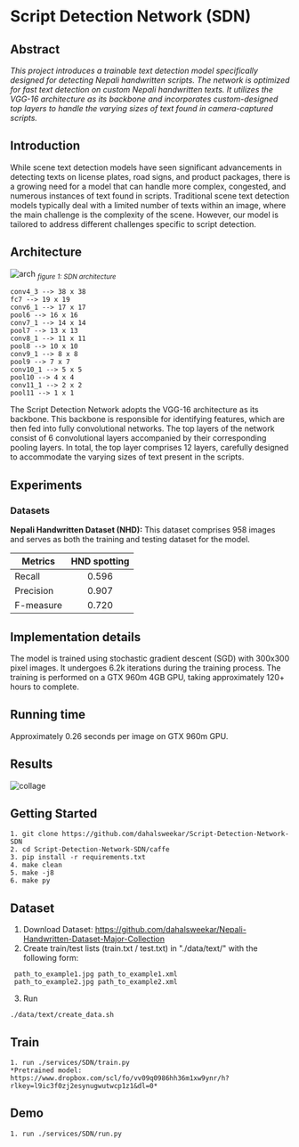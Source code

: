 # Script Detection Network (SDN)

## Abstract
*This project introduces a trainable text detection model specifically designed for detecting Nepali handwritten scripts. The network is optimized for fast text detection on custom Nepali handwritten texts. It utilizes the VGG-16 architecture as its backbone and incorporates custom-designed top layers to handle the varying sizes of text found in camera-captured scripts.*

## Introduction
While scene text detection models have seen significant advancements in detecting texts on license plates, road signs, and product packages, there is a growing need for a model that can handle more complex, congested, and numerous instances of text found in scripts. Traditional scene text detection models typically deal with a limited number of texts within an image, where the main challenge is the complexity of the scene. However, our model is tailored to address different challenges specific to script detection.

## Architecture

![arch](https://github.com/dahalsweekar/ocr_service/assets/99968233/5a953f2b-7b41-4caf-87fb-d0b65506eaaa)
<sub>*figure 1: SDN architecture*</sub>
```
conv4_3 --> 38 x 38
fc7 --> 19 x 19
conv6_1 --> 17 x 17
pool6 --> 16 x 16
conv7_1 --> 14 x 14
pool7 --> 13 x 13
conv8_1 --> 11 x 11
pool8 --> 10 x 10
conv9_1 --> 8 x 8
pool9 --> 7 x 7
conv10_1 --> 5 x 5
pool10 --> 4 x 4
conv11_1 --> 2 x 2
pool11 --> 1 x 1
```

The Script Detection Network adopts the VGG-16 architecture as its backbone. This backbone is responsible for identifying features, which are then fed into fully convolutional networks. The top layers of the network consist of 6 convolutional layers accompanied by their corresponding pooling layers. In total, the top layer comprises 12 layers, carefully designed to accommodate the varying sizes of text present in the scripts.

## Experiments
 ### Datasets
 **Nepali Handwritten Dataset (NHD):** This dataset comprises 958 images and serves as both the training and testing dataset for the   model.

| Metrics        | HND spotting  |         
| ------------- |:-------------:| 
| Recall     | 0.596 | 
| Precision      | 0.907   |   
| F-measure | 0.720    |  

## Implementation details
The model is trained using stochastic gradient descent (SGD) with 300x300 pixel images. It undergoes 6.2k iterations during the training process. The training is performed on a GTX 960m 4GB GPU, taking approximately 120+ hours to complete.

## Running time
Approximately 0.26 seconds per image on GTX 960m GPU.

## Results

![collage](https://github.com/dahalsweekar/ocr_service/assets/99968233/647c8ad0-d4a8-4c07-8654-f0da1504c2a0)

## Getting Started
```
1. git clone https://github.com/dahalsweekar/Script-Detection-Network-SDN
2. cd Script-Detection-Network-SDN/caffe
3. pip install -r requirements.txt
4. make clean
5. make -j8
6. make py
```
## Dataset 
1. Download Dataset: https://github.com/dahalsweekar/Nepali-Handwritten-Dataset-Major-Collection
2. Create train/test lists (train.txt / test.txt) in "./data/text/" with the following form:
```
 path_to_example1.jpg path_to_example1.xml
 path_to_example2.jpg path_to_example2.xml
```
3. Run
 ```
./data/text/create_data.sh
 ```
## Train
 ```
1. run ./services/SDN/train.py
*Pretrained model: https://www.dropbox.com/scl/fo/vv09q0986hh36m1xw9ynr/h?rlkey=l9ic3f0zj2esynugwutwcp1z1&dl=0*
 ```
## Demo
```
1. run ./services/SDN/run.py
```
